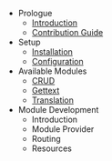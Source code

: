 - Prologue
    - [Introduction](/docs/{{version}}/foundation/introduction)
    - [Contribution Guide](/docs/{{version}}/foundation/contributions)
- Setup
    - [Installation](/docs/{{version}}/foundation/installation)
    - [Configuration](/docs/{{version}}/foundation/configuration)
- Available Modules
    - [CRUD](/docs/{{version}}/crud/introduction)
    - [Gettext](/docs/{{version}}/gettext/introduction)
    - [Translation](/docs/{{version}}/translation/introduction)
- Module Development
    - Introduction
    - Module Provider
    - Routing
    - Resources